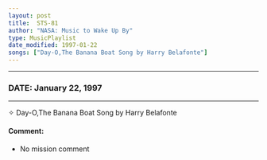 ```yaml
---
layout: post
title:  STS-81
author: "NASA: Music to Wake Up By"
type: MusicPlaylist
date_modified: 1997-01-22
songs: ["Day-O,The Banana Boat Song by Harry Belafonte"]
---
```


----
### DATE: January 22, 1997
----
✧ Day-O,The Banana Boat Song by Harry Belafonte

#### Comment:
* No mission comment



<br/>
<center>
	<a target="_blank"
	   href="https://twitter.com/intent/tweet?hashtags=Space,NASA,Playlist,NASAWakeupCalls,SpaceProgram&text={{ page.author}}, '{{ page.songs.first }}' {{ page.title }}, {{ page.date | date: '%B %d, %Y' }}. {{ site.url }}{{ page.url }}&via=nasawakeupcalls"><i class="fab fa-twitter" alt="Tweet this page" style="font-size: 1.3em;"></i></a>
	&nbsp; 	<i class="fas fa-user-astronaut" style="font-size: 1.5em;"></i> &nbsp;
    <a type="amzn" search="'Day-O,The Banana Boat Song by Harry Belafonte'" category="popular music">
    <i class="fab fa-amazon" style="font-size: 1.3em;"></i></a>
</center>
